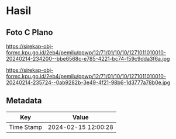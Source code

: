 # Hasil

## Foto C Plano

https://sirekap-obj-formc.kpu.go.id/2eb4/pemilu/ppwp/12/71/01/10/10/1271011010010-20240214-234200--bbe6568c-e785-4221-bc74-f59c9dda3f6a.jpg

https://sirekap-obj-formc.kpu.go.id/2eb4/pemilu/ppwp/12/71/01/10/10/1271011010010-20240214-235724--0ab9282b-3e49-4f21-98b6-1d3777a78b0e.jpg


## Metadata

| Key        | Value               |
| ---------- | ------------------- |
| Time Stamp | 2024-02-15 12:00:28 |




